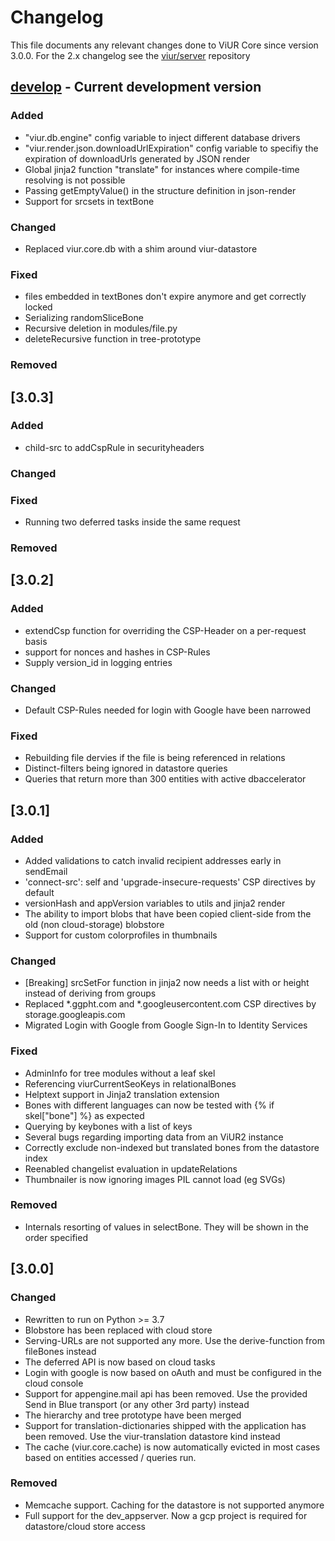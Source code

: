 # Changelog

This file documents any relevant changes done to ViUR Core since version 3.0.0.
For the 2.x changelog see the [viur/server](https://github.com/viur-framework/server) repository


## [develop] - Current development version

### Added
- "viur.db.engine" config variable to inject different database drivers
- "viur.render.json.downloadUrlExpiration" config variable to specifiy the expiration of downloadUrls generated by JSON render
- Global jinja2 function "translate" for instances where compile-time resolving is not possible 
- Passing getEmptyValue() in the structure definition in json-render
- Support for srcsets in textBone

### Changed
- Replaced viur.core.db with a shim around viur-datastore

### Fixed
- files embedded in textBones don't expire anymore and get correctly locked
- Serializing randomSliceBone
- Recursive deletion in modules/file.py 
- deleteRecursive function in tree-prototype

### Removed


## [3.0.3]

### Added
- child-src to addCspRule in securityheaders

### Changed

### Fixed
- Running two deferred tasks inside the same request

### Removed

## [3.0.2]

### Added
- extendCsp function for overriding the CSP-Header on a per-request basis
- support for nonces and hashes in CSP-Rules
- Supply version_id in logging entries

### Changed
- Default CSP-Rules needed for login with Google have been narrowed

### Fixed
- Rebuilding file dervies if the file is being referenced in relations
- Distinct-filters being ignored in datastore queries
- Queries that return more than 300 entities with active dbaccelerator


## [3.0.1]

### Added
- Added validations to catch invalid recipient addresses early in sendEmail
- 'connect-src': self and 'upgrade-insecure-requests' CSP directives by default
- versionHash and appVersion variables to utils and jinja2 render 
- The ability to import blobs that have been copied client-side from the old (non cloud-storage) blobstore
- Support for custom colorprofiles in thumbnails 

### Changed
- [Breaking] srcSetFor function in jinja2 now needs a list with or height instead of deriving from groups
- Replaced *.ggpht.com and *.googleusercontent.com CSP directives by storage.googleapis.com
- Migrated Login with Google from Google Sign-In to Identity Services

### Fixed
- AdminInfo for tree modules without a leaf skel
- Referencing viurCurrentSeoKeys in relationalBones
- Helptext support in Jinja2 translation extension
- Bones with different languages can now be tested with {% if skel["bone"] %} as expected
- Querying by keybones with a list of keys
- Several bugs regarding importing data from an ViUR2 instance
- Correctly exclude non-indexed but translated bones from the datastore index
- Reenabled changelist evaluation in updateRelations
- Thumbnailer is now ignoring images PIL cannot load (eg SVGs)

### Removed
- Internals resorting of values in selectBone. They will be shown in the order specified

## [3.0.0]

### Changed
- Rewritten to run on Python >= 3.7
- Blobstore has been replaced with cloud store
- Serving-URLs are not supported any more. Use the derive-function from fileBones instead
- The deferred API is now based on cloud tasks
- Login with google is now based on oAuth and must be configured in the cloud console
- Support for appengine.mail api has been removed. Use the provided Send in Blue transport (or any other 3rd party) instead
- The hierarchy and tree prototype have been merged
- Support for translation-dictionaries shipped with the application has been removed. Use the viur-translation datastore kind instead
- The cache (viur.core.cache) is now automatically evicted in most cases based on entities accessed / queries run.

### Removed
- Memcache support. Caching for the datastore is not supported anymore
- Full support for the dev_appserver. Now a gcp project is required for datastore/cloud store access 

[develop]: https://github.com/viur-framework/viur-core/compare/master...develop

